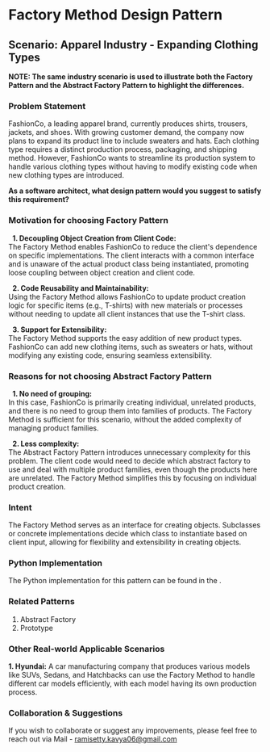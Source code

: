 # Factory Method Design Pattern

## Scenario: Apparel Industry - Expanding Clothing Types
**NOTE: The same industry scenario is used to illustrate both the Factory Pattern and the Abstract Factory Pattern to highlight the differences.**

### Problem Statement
FashionCo, a leading apparel brand, currently produces shirts, trousers, jackets, and shoes. With growing customer demand, the company now plans to expand its product line to include sweaters and hats. Each clothing type requires a distinct production process, packaging, and shipping method. However, FashionCo wants to streamline its production system to handle various clothing types without having to modify existing code when new clothing types are introduced.  <br>

**As a software architect, what design pattern would you suggest to satisfy this requirement?**

### Motivation for choosing Factory Pattern

&nbsp; **1. Decoupling Object Creation from Client Code:** <br>
The Factory Method enables FashionCo to reduce the client's dependence on specific implementations. The client interacts with a common interface and is unaware of the actual product class being instantiated, promoting loose coupling between object creation and client code. <br>

&nbsp; **2. Code Reusability and Maintainability:**  <br>
Using the Factory Method allows FashionCo to update product creation logic for specific items (e.g., T-shirts) with new materials or processes without needing to update all client instances that use the T-shirt class. <br>

&nbsp; **3. Support for Extensibility:** <br>
The Factory Method supports the easy addition of new product types. FashionCo can add new clothing items, such as sweaters or hats, without modifying any existing code, ensuring seamless extensibility.

### Reasons for not choosing Abstract Factory Pattern

&nbsp; **1. No need of grouping:** <br>
In this case, FashionCo is primarily creating individual, unrelated products, and there is no need to group them into families of products. The Factory Method is sufficient for this scenario, without the added complexity of managing product families. <br>

&nbsp; **2. Less complexity:** <br>
The Abstract Factory Pattern introduces unnecessary complexity for this problem. The client code would need to decide which abstract factory to use and deal with multiple product families, even though the products here are unrelated. The Factory Method simplifies this by focusing on individual product creation. <br>

### Intent
The Factory Method serves as an interface for creating objects. Subclasses or concrete implementations decide which class to instantiate based on client input, allowing for flexibility and extensibility in creating objects.

### Python Implementation
The Python implementation for this pattern can be found in the []().

### Related Patterns
1.  Abstract Factory <br>
2.  Prototype <br>

### Other Real-world Applicable Scenarios

**1. Hyundai:** A car manufacturing company that produces various models like SUVs, Sedans, and Hatchbacks can use the Factory Method to handle different car models efficiently, with each model having its own production process.

### Collaboration & Suggestions 
If you wish to collaborate or suggest any improvements, please feel free to reach out via Mail - ramisetty.kavya06@gmail.com

